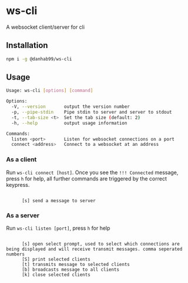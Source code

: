 # ws-cli

A websocket client/server for cli

## Installation

```bash
npm i -g @danhab99/ws-cli
```

## Usage

```bash
Usage: ws-cli [options] [command]

Options:
  -V, --version       output the version number
  -p, --pipe-stdin    Pipe stdin to server and server to stdout
  -t, --tab-size <t>  Set the tab size (default: 2)
  -h, --help          output usage information

Commands:
  listen <port>       Listen for websocket connections on a port
  connect <address>   Connect to a websocket at an address
```

### As a client

Run `ws-cli connect [host]`. Once you see the `!!! Connected` message, press `h` for help, all further commands are triggered by the correct keypress.

```

      [s] send a message to server

```

### As a server

Run `ws-cli listen [port]`, press `h` for help

```

      [s] open select prompt, used to select which connections are being displayed and will receive transmit messages. comma seperated numbers
      [S] print selected clients
      [t] transmits message to selected clients
      [b] broadcasts message to all clients
      [k] close selected clients
   
```